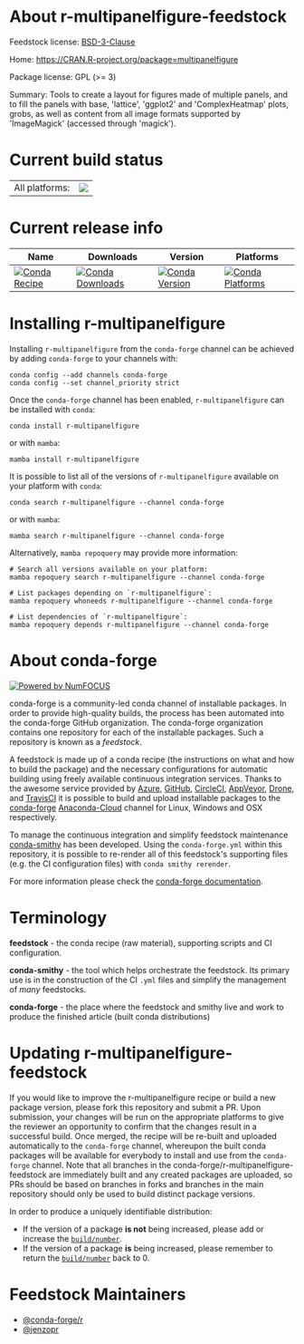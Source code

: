 About r-multipanelfigure-feedstock
==================================

Feedstock license: [BSD-3-Clause](https://github.com/conda-forge/r-multipanelfigure-feedstock/blob/main/LICENSE.txt)

Home: https://CRAN.R-project.org/package=multipanelfigure

Package license: GPL (>= 3)

Summary: Tools to create a layout for figures made of multiple panels, and to fill the panels with base, 'lattice', 'ggplot2' and 'ComplexHeatmap' plots, grobs, as well as content from all image formats supported by 'ImageMagick' (accessed through 'magick').

Current build status
====================


<table><tr><td>All platforms:</td>
    <td>
      <a href="https://dev.azure.com/conda-forge/feedstock-builds/_build/latest?definitionId=4254&branchName=main">
        <img src="https://dev.azure.com/conda-forge/feedstock-builds/_apis/build/status/r-multipanelfigure-feedstock?branchName=main">
      </a>
    </td>
  </tr>
</table>

Current release info
====================

| Name | Downloads | Version | Platforms |
| --- | --- | --- | --- |
| [![Conda Recipe](https://img.shields.io/badge/recipe-r--multipanelfigure-green.svg)](https://anaconda.org/conda-forge/r-multipanelfigure) | [![Conda Downloads](https://img.shields.io/conda/dn/conda-forge/r-multipanelfigure.svg)](https://anaconda.org/conda-forge/r-multipanelfigure) | [![Conda Version](https://img.shields.io/conda/vn/conda-forge/r-multipanelfigure.svg)](https://anaconda.org/conda-forge/r-multipanelfigure) | [![Conda Platforms](https://img.shields.io/conda/pn/conda-forge/r-multipanelfigure.svg)](https://anaconda.org/conda-forge/r-multipanelfigure) |

Installing r-multipanelfigure
=============================

Installing `r-multipanelfigure` from the `conda-forge` channel can be achieved by adding `conda-forge` to your channels with:

```
conda config --add channels conda-forge
conda config --set channel_priority strict
```

Once the `conda-forge` channel has been enabled, `r-multipanelfigure` can be installed with `conda`:

```
conda install r-multipanelfigure
```

or with `mamba`:

```
mamba install r-multipanelfigure
```

It is possible to list all of the versions of `r-multipanelfigure` available on your platform with `conda`:

```
conda search r-multipanelfigure --channel conda-forge
```

or with `mamba`:

```
mamba search r-multipanelfigure --channel conda-forge
```

Alternatively, `mamba repoquery` may provide more information:

```
# Search all versions available on your platform:
mamba repoquery search r-multipanelfigure --channel conda-forge

# List packages depending on `r-multipanelfigure`:
mamba repoquery whoneeds r-multipanelfigure --channel conda-forge

# List dependencies of `r-multipanelfigure`:
mamba repoquery depends r-multipanelfigure --channel conda-forge
```


About conda-forge
=================

[![Powered by
NumFOCUS](https://img.shields.io/badge/powered%20by-NumFOCUS-orange.svg?style=flat&colorA=E1523D&colorB=007D8A)](https://numfocus.org)

conda-forge is a community-led conda channel of installable packages.
In order to provide high-quality builds, the process has been automated into the
conda-forge GitHub organization. The conda-forge organization contains one repository
for each of the installable packages. Such a repository is known as a *feedstock*.

A feedstock is made up of a conda recipe (the instructions on what and how to build
the package) and the necessary configurations for automatic building using freely
available continuous integration services. Thanks to the awesome service provided by
[Azure](https://azure.microsoft.com/en-us/services/devops/), [GitHub](https://github.com/),
[CircleCI](https://circleci.com/), [AppVeyor](https://www.appveyor.com/),
[Drone](https://cloud.drone.io/welcome), and [TravisCI](https://travis-ci.com/)
it is possible to build and upload installable packages to the
[conda-forge](https://anaconda.org/conda-forge) [Anaconda-Cloud](https://anaconda.org/)
channel for Linux, Windows and OSX respectively.

To manage the continuous integration and simplify feedstock maintenance
[conda-smithy](https://github.com/conda-forge/conda-smithy) has been developed.
Using the ``conda-forge.yml`` within this repository, it is possible to re-render all of
this feedstock's supporting files (e.g. the CI configuration files) with ``conda smithy rerender``.

For more information please check the [conda-forge documentation](https://conda-forge.org/docs/).

Terminology
===========

**feedstock** - the conda recipe (raw material), supporting scripts and CI configuration.

**conda-smithy** - the tool which helps orchestrate the feedstock.
                   Its primary use is in the construction of the CI ``.yml`` files
                   and simplify the management of *many* feedstocks.

**conda-forge** - the place where the feedstock and smithy live and work to
                  produce the finished article (built conda distributions)


Updating r-multipanelfigure-feedstock
=====================================

If you would like to improve the r-multipanelfigure recipe or build a new
package version, please fork this repository and submit a PR. Upon submission,
your changes will be run on the appropriate platforms to give the reviewer an
opportunity to confirm that the changes result in a successful build. Once
merged, the recipe will be re-built and uploaded automatically to the
`conda-forge` channel, whereupon the built conda packages will be available for
everybody to install and use from the `conda-forge` channel.
Note that all branches in the conda-forge/r-multipanelfigure-feedstock are
immediately built and any created packages are uploaded, so PRs should be based
on branches in forks and branches in the main repository should only be used to
build distinct package versions.

In order to produce a uniquely identifiable distribution:
 * If the version of a package **is not** being increased, please add or increase
   the [``build/number``](https://docs.conda.io/projects/conda-build/en/latest/resources/define-metadata.html#build-number-and-string).
 * If the version of a package **is** being increased, please remember to return
   the [``build/number``](https://docs.conda.io/projects/conda-build/en/latest/resources/define-metadata.html#build-number-and-string)
   back to 0.

Feedstock Maintainers
=====================

* [@conda-forge/r](https://github.com/conda-forge/r/)
* [@jenzopr](https://github.com/jenzopr/)

